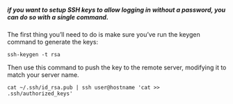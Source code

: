 ##### if you want to setup SSH keys to allow logging in without a password, you can do so with a single command.

 The first thing you’ll need to do is make sure you’ve run the keygen command to generate the keys:

  ```ssh-keygen -t rsa```

 Then use this command to push the key to the remote server, modifying it to match your server name.

  ```cat ~/.ssh/id_rsa.pub | ssh user@hostname 'cat >> .ssh/authorized_keys'```
